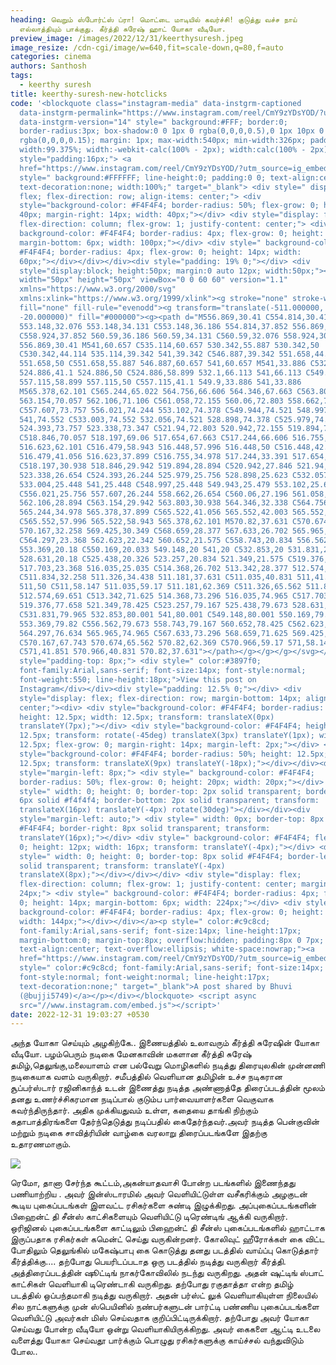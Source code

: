 ```yaml
---
heading: வெறும் ஸ்போர்ட்ஸ் ப்ரா! மொட்டை மாடியில் கவர்ச்சி! குடுத்து வச்ச நாய்
  எல்லாத்தியும் பாக்குது. கீர்த்தி சுரேஷ் ஹாட் யோகா வீடியோ.
preview_image: /images/2022/12/31/keerthysuresh.jpeg
image_resize: /cdn-cgi/image/w=640,fit=scale-down,q=80,f=auto
categories: cinema
authors: Santhosh
tags:
  - keerthy suresh
title: keerthy-suresh-new-hotclicks
code: '<blockquote class="instagram-media" data-instgrm-captioned
  data-instgrm-permalink="https://www.instagram.com/reel/CmY9zYDsYOD/?utm_source=ig_embed&amp;utm_campaign=loading"
  data-instgrm-version="14" style=" background:#FFF; border:0;
  border-radius:3px; box-shadow:0 0 1px 0 rgba(0,0,0,0.5),0 1px 10px 0
  rgba(0,0,0,0.15); margin: 1px; max-width:540px; min-width:326px; padding:0;
  width:99.375%; width:-webkit-calc(100% - 2px); width:calc(100% - 2px);"><div
  style="padding:16px;"> <a
  href="https://www.instagram.com/reel/CmY9zYDsYOD/?utm_source=ig_embed&amp;utm_campaign=loading"
  style=" background:#FFFFFF; line-height:0; padding:0 0; text-align:center;
  text-decoration:none; width:100%;" target="_blank"> <div style=" display:
  flex; flex-direction: row; align-items: center;"> <div
  style="background-color: #F4F4F4; border-radius: 50%; flex-grow: 0; height:
  40px; margin-right: 14px; width: 40px;"></div> <div style="display: flex;
  flex-direction: column; flex-grow: 1; justify-content: center;"> <div style="
  background-color: #F4F4F4; border-radius: 4px; flex-grow: 0; height: 14px;
  margin-bottom: 6px; width: 100px;"></div> <div style=" background-color:
  #F4F4F4; border-radius: 4px; flex-grow: 0; height: 14px; width:
  60px;"></div></div></div><div style="padding: 19% 0;"></div> <div
  style="display:block; height:50px; margin:0 auto 12px; width:50px;"><svg
  width="50px" height="50px" viewBox="0 0 60 60" version="1.1"
  xmlns="https://www.w3.org/2000/svg"
  xmlns:xlink="https://www.w3.org/1999/xlink"><g stroke="none" stroke-width="1"
  fill="none" fill-rule="evenodd"><g transform="translate(-511.000000,
  -20.000000)" fill="#000000"><g><path d="M556.869,30.41 C554.814,30.41
  553.148,32.076 553.148,34.131 C553.148,36.186 554.814,37.852 556.869,37.852
  C558.924,37.852 560.59,36.186 560.59,34.131 C560.59,32.076 558.924,30.41
  556.869,30.41 M541,60.657 C535.114,60.657 530.342,55.887 530.342,50
  C530.342,44.114 535.114,39.342 541,39.342 C546.887,39.342 551.658,44.114
  551.658,50 C551.658,55.887 546.887,60.657 541,60.657 M541,33.886 C532.1,33.886
  524.886,41.1 524.886,50 C524.886,58.899 532.1,66.113 541,66.113 C549.9,66.113
  557.115,58.899 557.115,50 C557.115,41.1 549.9,33.886 541,33.886
  M565.378,62.101 C565.244,65.022 564.756,66.606 564.346,67.663 C563.803,69.06
  563.154,70.057 562.106,71.106 C561.058,72.155 560.06,72.803 558.662,73.347
  C557.607,73.757 556.021,74.244 553.102,74.378 C549.944,74.521 548.997,74.552
  541,74.552 C533.003,74.552 532.056,74.521 528.898,74.378 C525.979,74.244
  524.393,73.757 523.338,73.347 C521.94,72.803 520.942,72.155 519.894,71.106
  C518.846,70.057 518.197,69.06 517.654,67.663 C517.244,66.606 516.755,65.022
  516.623,62.101 C516.479,58.943 516.448,57.996 516.448,50 C516.448,42.003
  516.479,41.056 516.623,37.899 C516.755,34.978 517.244,33.391 517.654,32.338
  C518.197,30.938 518.846,29.942 519.894,28.894 C520.942,27.846 521.94,27.196
  523.338,26.654 C524.393,26.244 525.979,25.756 528.898,25.623 C532.057,25.479
  533.004,25.448 541,25.448 C548.997,25.448 549.943,25.479 553.102,25.623
  C556.021,25.756 557.607,26.244 558.662,26.654 C560.06,27.196 561.058,27.846
  562.106,28.894 C563.154,29.942 563.803,30.938 564.346,32.338 C564.756,33.391
  565.244,34.978 565.378,37.899 C565.522,41.056 565.552,42.003 565.552,50
  C565.552,57.996 565.522,58.943 565.378,62.101 M570.82,37.631 C570.674,34.438
  570.167,32.258 569.425,30.349 C568.659,28.377 567.633,26.702 565.965,25.035
  C564.297,23.368 562.623,22.342 560.652,21.575 C558.743,20.834 556.562,20.326
  553.369,20.18 C550.169,20.033 549.148,20 541,20 C532.853,20 531.831,20.033
  528.631,20.18 C525.438,20.326 523.257,20.834 521.349,21.575 C519.376,22.342
  517.703,23.368 516.035,25.035 C514.368,26.702 513.342,28.377 512.574,30.349
  C511.834,32.258 511.326,34.438 511.181,37.631 C511.035,40.831 511,41.851
  511,50 C511,58.147 511.035,59.17 511.181,62.369 C511.326,65.562 511.834,67.743
  512.574,69.651 C513.342,71.625 514.368,73.296 516.035,74.965 C517.703,76.634
  519.376,77.658 521.349,78.425 C523.257,79.167 525.438,79.673 528.631,79.82
  C531.831,79.965 532.853,80.001 541,80.001 C549.148,80.001 550.169,79.965
  553.369,79.82 C556.562,79.673 558.743,79.167 560.652,78.425 C562.623,77.658
  564.297,76.634 565.965,74.965 C567.633,73.296 568.659,71.625 569.425,69.651
  C570.167,67.743 570.674,65.562 570.82,62.369 C570.966,59.17 571,58.147 571,50
  C571,41.851 570.966,40.831 570.82,37.631"></path></g></g></g></svg></div><div
  style="padding-top: 8px;"> <div style=" color:#3897f0;
  font-family:Arial,sans-serif; font-size:14px; font-style:normal;
  font-weight:550; line-height:18px;">View this post on
  Instagram</div></div><div style="padding: 12.5% 0;"></div> <div
  style="display: flex; flex-direction: row; margin-bottom: 14px; align-items:
  center;"><div> <div style="background-color: #F4F4F4; border-radius: 50%;
  height: 12.5px; width: 12.5px; transform: translateX(0px)
  translateY(7px);"></div> <div style="background-color: #F4F4F4; height:
  12.5px; transform: rotate(-45deg) translateX(3px) translateY(1px); width:
  12.5px; flex-grow: 0; margin-right: 14px; margin-left: 2px;"></div> <div
  style="background-color: #F4F4F4; border-radius: 50%; height: 12.5px; width:
  12.5px; transform: translateX(9px) translateY(-18px);"></div></div><div
  style="margin-left: 8px;"> <div style=" background-color: #F4F4F4;
  border-radius: 50%; flex-grow: 0; height: 20px; width: 20px;"></div> <div
  style=" width: 0; height: 0; border-top: 2px solid transparent; border-left:
  6px solid #f4f4f4; border-bottom: 2px solid transparent; transform:
  translateX(16px) translateY(-4px) rotate(30deg)"></div></div><div
  style="margin-left: auto;"> <div style=" width: 0px; border-top: 8px solid
  #F4F4F4; border-right: 8px solid transparent; transform:
  translateY(16px);"></div> <div style=" background-color: #F4F4F4; flex-grow:
  0; height: 12px; width: 16px; transform: translateY(-4px);"></div> <div
  style=" width: 0; height: 0; border-top: 8px solid #F4F4F4; border-left: 8px
  solid transparent; transform: translateY(-4px)
  translateX(8px);"></div></div></div> <div style="display: flex;
  flex-direction: column; flex-grow: 1; justify-content: center; margin-bottom:
  24px;"> <div style=" background-color: #F4F4F4; border-radius: 4px; flex-grow:
  0; height: 14px; margin-bottom: 6px; width: 224px;"></div> <div style="
  background-color: #F4F4F4; border-radius: 4px; flex-grow: 0; height: 14px;
  width: 144px;"></div></div></a><p style=" color:#c9c8cd;
  font-family:Arial,sans-serif; font-size:14px; line-height:17px;
  margin-bottom:0; margin-top:8px; overflow:hidden; padding:8px 0 7px;
  text-align:center; text-overflow:ellipsis; white-space:nowrap;"><a
  href="https://www.instagram.com/reel/CmY9zYDsYOD/?utm_source=ig_embed&amp;utm_campaign=loading"
  style=" color:#c9c8cd; font-family:Arial,sans-serif; font-size:14px;
  font-style:normal; font-weight:normal; line-height:17px;
  text-decoration:none;" target="_blank">A post shared by Bhuvi
  (@bujji5749)</a></p></div></blockquote> <script async
  src="//www.instagram.com/embed.js"></script>'
date: 2022-12-31 19:03:27 +0530
---
```

அந்த யோகா செய்யும் அழகிற்கே.. இணையத்தில் உலாவரும் கீர்த்தி சுரேஷின் யோகா வீடியோ.
பழம்பெரும் நடிகை மேனகாவின் மகளான கீர்த்தி சுரேஷ் தமிழ்,தெலுங்கு,மலையாளம் என பல்வேறு மொழிகளில் நடித்து திரையுலகின் முன்னணி நடிகையாக வளம் வருகிறார். சமீபத்தில் வெளியான தமிழின் உச்ச நடிகரான சூப்பர்ஸ்டார் ரஜினிகாந்த் உடன் இணைத்து நடித்த அண்ணாத்தே திரைப்படத்தின் மூலம் தனது உணர்ச்சிகரமான நடிப்பால் குடும்ப பார்வையாளர்களை வெகுவாக கவர்ந்திருந்தார். அதிக முக்கியதுவம் உள்ள, கதையை தாங்கி நிற்கும் கதாபாத்திரங்களை தேர்ந்தெடுத்து நடிப்பதில் கைதேர்ந்தவர்.அவர் நடித்த பென்குவின் மற்றும்  நடிகை சாவித்ரியின் வாழ்கை வரலாறு திரைப்படங்களே இதற்கு  உதாரணமாகும்.

![](/images/2022/12/31/keerthy-suresh-new-hotvedio2.jpeg)

ரெமோ, தானா சேர்ந்த கூட்டம்,அகன்யாதவாசி போன்ற படங்களில் இணைந்தது பணியாற்றிய  . அவர் இன்ஸ்டாரமில் அவர் வெளியிட்டுள்ள வசீகரிக்கும் அழகுடன் கூடிய புகைப்படங்கள் இளவட்ட  ரசிகர்களை  சுண்டி இழுக்கிறது. அப்புகைப்படங்களின் பிஹைன்ட் தி சீன்ஸ் காட்சிகளையும் வெளியிட்டு டிரெண்டிங் ஆக்கி வருகிறார்.‌ ஒரிஜினல் புகைப்படங்களை காட்டிலும் பிஹைன்ட் தி சீன்ஸ் புகைப்படங்களில் ஹாட்டாக இருப்பதாக ரசிகர்கள் கமென்ட் செய்து வருகின்றனர்.
கோலிவுட் ஹீரோக்கள் கை விட்ட போதிலும் தெலுங்கில் மகேஷ்பாபு கை கொடுத்து தனது படத்தில் வாய்ப்பு கொடுத்தார் கீர்த்திக்கு.... தற்போது பெயரிடப்படாத ஒரு படத்தில் நடித்து வருகிறார் கீர்த்தி. அத்திரைப்படத்தின் ஷூட்டிங் நாகர்கோவிலில் நடந்து வருகிறது. அதன் ஷுட்டிங் ஸ்பாட் காட்சிகள் வெளியாகி டிரெண்டாகி வருகிறது.
தற்போது ரகுதாத்தா என்ற தமிழ் படத்தில் ஒப்பந்தமாகி நடித்து வருகிறார். அதன் பர்ஸ்ட் லுக் வெளியாகியுள்ள நிலையில் சில நாட்களுக்கு முன் ஸ்பெயினில் நண்பர்களுடன் பார்ட்டி பண்ணிய புகைப்படங்களை வெளியிட்டு அவர்கள் மிஸ் செய்வதாக குறிப்பிட்டிருக்கிறார். 
தற்போது அவர் யோகா செய்வது போன்ற வீடியோ ஒன்று வெளியாகியிருக்கிறது. அவர் கைகளை ஆட்டி உடலை வளைத்து யோகா செய்வதூ பார்க்கும் பொழுது ரசிகர்களுக்கு காய்ச்சல் வந்துவிடும் போல..